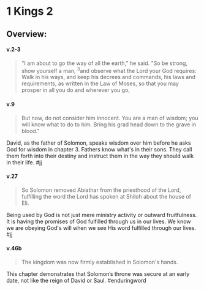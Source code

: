 # 1 Kings 2

## Overview:


#### v.2-3
>"I am about to go the way of all the earth," he said. "So be strong, show yourself a man, <sup>3</sup>and observe what the Lord your God requires: Walk in his ways, and keep his decrees and commands, his laws and requirements, as written in the Law of Moses, so that you may prosper in all you do and wherever you go,

#### v.9
>But now, do not consider him innocent. You are a man of wisdom; you will know what to do to him. Bring his grad head down to the grave in blood."

David, as the father of Solomon, speaks wisdom over him before he asks God for wisdom in chapter 3. Fathers know what's in their sons. They call them forth into their destiny and instruct them in the way they should walk in their life.
#jj 

#### v.27
>So Solomon removed Abiathar from the priesthood of the Lord, fulfilling the word the Lord has spoken at Shiloh about the house of Eli.

Being used by God is not just mere ministry activity or outward fruitfulness. It is having the promises of God fulfilled through us in our lives. We know we are obeying God's will when we see His word fulfilled through our lives.
#jj 

#### v.46b
>The kingdom was now firmly established in Solomon's hands.

This chapter demonstrates that Solomon’s throne was secure at an early date, not like the reign of David or Saul.
#enduringword 


